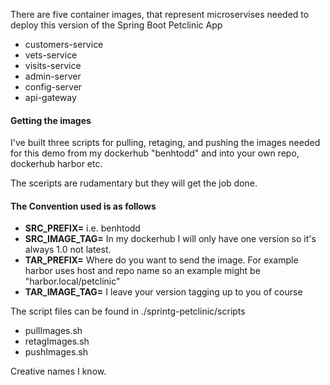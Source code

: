 There are five container images, that represent microservises needed to deploy this version of the Spring Boot Petclinic App

- customers-service
- vets-service
- visits-service
- admin-server
- config-server
- api-gateway

#### Getting the images

I've built three scripts for pulling, retaging, and pushing the images needed for this demo from my dockerhub "benhtodd" and into your own repo, dockerhub harbor etc. 

The sceripts are rudamentary but they will get the job done. 

#### The Convention used is as follows
- **SRC_PREFIX=** i.e. benhtodd
- **SRC_IMAGE_TAG=** In my dockerhub I will only have one version so it's always 1.0 not latest.
- **TAR_PREFIX=** Where do you want to send the image. For example harbor uses host and repo name so an example might be "harbor.local/petclinic"
- **TAR_IMAGE_TAG=** I leave your version tagging up to you of course

The script files can be found in ./sprintg-petclinic/scripts  
- pullImages.sh
- retagImages.sh
- pushImages.sh

Creative names I know.